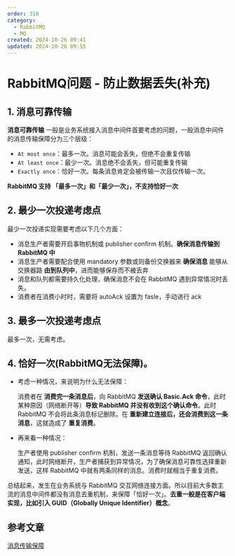 ```yaml
---
order: 310
category:
  - RabbitMQ
  - MQ
created: 2024-10-26 09:41
updated: 2024-10-26 09:55
---
```


# RabbitMQ问题 - 防止数据丢失(补充)

## 1. 消息可靠传输

**消息可靠传输** 一般是业务系统接入消息中间件首要考虑的问题，一般消息中间件的消息传输保障分为三个层级：

- `At most once`：最多一次。消息可能会丢失，但绝不会重复传输
- `At least once`：最少一次。消息绝不会丢失，但可能重复传输
- `Exactly once`：恰好一次。每条消息肯定会被传输一次且仅传输一次。

**RabbitMQ 支持 「最多一次」和「最少一次」，不支持恰好一次**

## 2. 最少一次投递考虑点

最少一次投递实现需要考虑以下几个方面：

- 消息生产者需要开启事物机制或 publisher confirm 机制。**确保消息传输到 RabbitMQ 中**
- 消息生产者需要配合使用 mandatory 参数或则备份交换器来 **确保消息** 能够从交换器路 **由到队列中**，进而能够保存而不被丢弃
- 消息和队列都需要持久化处理，确保消息不会在 RabbitMQ 遇到异常情况时丢失。
- 消费者在消费小时时，需要将 autoAck 设置为 fasle，手动进行 ack

## 3. 最多一次投递考虑点

最多一次，无需考虑。

## 4. 恰好一次(RabbitMQ无法保障)。

- 考虑一种情况，来说明为什么无法保障：

  消费者在 **消费完一条消息后**，向 RabbitMQ **发送确认 Basic.Ack 命令**，此时某种原因（网络断开等）**导致 RabbitMQ 并没有收到这个确认命令**。此时 RabbitMQ 不会将此条消息标记删除。在 **重新建立连接后，还会消费到这一条消息**，这就造成了 **重复消费**。

- 再来看一种情况：

  生产者使用 publisher confirm 机制，发送一条消息等待 RabbitMQ 返回确认通知，此时网络断开，生产者捕获到异常情况，为了确保消息可靠性选择重新发送，这样 RabbitMQ 中就有两条同样的消息。消费时就相当于重复消费。

总结起来，发生在业务系统与 RabbitMQ 交互网络连接方面。所以目前大多数主流的消息中间件都没有消息去重机制，来保障「恰好一次」。**去重一般是在客户端实现，比如引入 GUID（Globally Unique Identifier）概念**。

## 参考文章

[消息传输保障](https://zq99299.github.io/mq-tutorial/rabbitmq-ac/04/10.html)